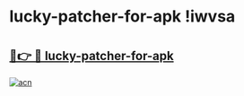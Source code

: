 # lucky-patcher-for-apk !iwvsa

# <h2><a href="https://7geyxe.esa.edu.pl?title=lucky-patcher-for-apk&ref=iwvsa">🔗👉 🔴 lucky-patcher-for-apk</a></h2>

[![acn](https://github.com/user-attachments/assets/0f9c940e-d8b0-45ae-aac7-cd30a18b3e1c)](https://7geyxe.esa.edu.pl?title=lucky-patcher-for-apk&ref=iwvsa)

